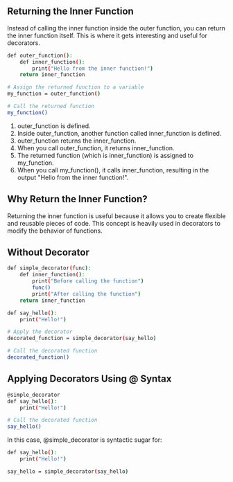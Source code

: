 ## Returning the Inner Function
Instead of calling the inner function inside the outer function, you can return the inner function itself. This is where it gets interesting and useful for decorators.

```bash
def outer_function():
    def inner_function():
        print("Hello from the inner function!")
    return inner_function

# Assign the returned function to a variable
my_function = outer_function()

# Call the returned function
my_function()
```
1. outer_function is defined.
2. Inside outer_function, another function called inner_function is defined.
3. outer_function returns the inner_function.
4. When you call outer_function, it returns inner_function.
5. The returned function (which is inner_function) is assigned to my_function.
6. When you call my_function(), it calls inner_function, resulting in the output "Hello from the inner function!".

## Why Return the Inner Function?
Returning the inner function is useful because it allows you to create flexible and reusable pieces of code. This concept is heavily used in decorators to modify the behavior of functions.

## Without Decorator
```bash
def simple_decorator(func):
    def inner_function():
        print("Before calling the function")
        func()
        print("After calling the function")
    return inner_function

def say_hello():
    print("Hello!")

# Apply the decorator
decorated_function = simple_decorator(say_hello)

# Call the decorated function
decorated_function()
```


## Applying Decorators Using @ Syntax
```bash
@simple_decorator
def say_hello():
    print("Hello!")

# Call the decorated function
say_hello()
```
In this case, @simple_decorator is syntactic sugar for:
```bash
def say_hello():
    print("Hello!")

say_hello = simple_decorator(say_hello)
```